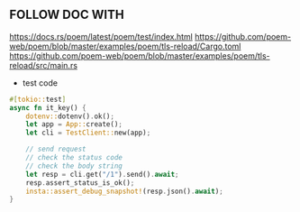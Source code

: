 ## FOLLOW DOC WITH
https://docs.rs/poem/latest/poem/test/index.html
https://github.com/poem-web/poem/blob/master/examples/poem/tls-reload/Cargo.toml
https://github.com/poem-web/poem/blob/master/examples/poem/tls-reload/src/main.rs

* test code
```rs
#[tokio::test]
async fn it_key() {
    dotenv::dotenv().ok();
    let app = App::create();
    let cli = TestClient::new(app);

    // send request
    // check the status code
    // check the body string
    let resp = cli.get("/1").send().await;
    resp.assert_status_is_ok();
    insta::assert_debug_snapshot!(resp.json().await);
}
```